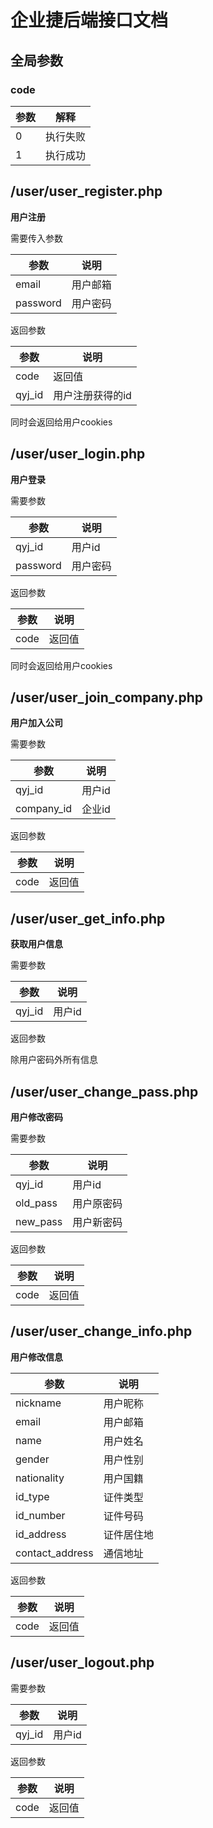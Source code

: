 # 企业捷后端接口文档

## 全局参数

### code

| 参数 | 解释     |
| ---- | -------- |
| 0    | 执行失败 |
| 1    | 执行成功 |

## /user/user_register.php

**用户注册**

需要传入参数

| 参数     | 说明     |
| -------- | -------- |
| email    | 用户邮箱 |
| password | 用户密码 |

返回参数

| 参数   | 说明             |
| ------ | ---------------- |
| code   | 返回值           |
| qyj_id | 用户注册获得的id |

同时会返回给用户cookies

## /user/user_login.php

**用户登录**

需要参数

| 参数     | 说明     |
| -------- | -------- |
| qyj_id   | 用户id   |
| password | 用户密码 |

返回参数

| 参数 | 说明   |
| ---- | ------ |
| code | 返回值 |

同时会返回给用户cookies

## /user/user_join_company.php

**用户加入公司**

需要参数

| 参数       | 说明   |
| ---------- | ------ |
| qyj_id     | 用户id |
| company_id | 企业id |

返回参数

| 参数 | 说明   |
| ---- | ------ |
| code | 返回值 |

## /user/user_get_info.php

**获取用户信息**

需要参数

| 参数   | 说明   |
| ------ | ------ |
| qyj_id | 用户id |

返回参数

除用户密码外所有信息

## /user/user_change_pass.php

**用户修改密码**

需要参数

| 参数     | 说明       |
| -------- | ---------- |
| qyj_id   | 用户id     |
| old_pass | 用户原密码 |
| new_pass | 用户新密码 |

返回参数

| 参数 | 说明   |
| ---- | ------ |
| code | 返回值 |

## /user/user_change_info.php

**用户修改信息**

| 参数            | 说明       |
| --------------- | ---------- |
| nickname        | 用户昵称   |
| email           | 用户邮箱   |
| name            | 用户姓名   |
| gender          | 用户性别   |
| nationality     | 用户国籍   |
| id_type         | 证件类型   |
| id_number       | 证件号码   |
| id_address      | 证件居住地 |
| contact_address | 通信地址   |
返回参数

| 参数 | 说明   |
| ---- | ------ |
| code | 返回值 |

## /user/user_logout.php

需要参数

| 参数   | 说明   |
| ------ | ------ |
| qyj_id | 用户id |

返回参数

| 参数 | 说明   |
| ---- | ------ |
| code | 返回值 |

